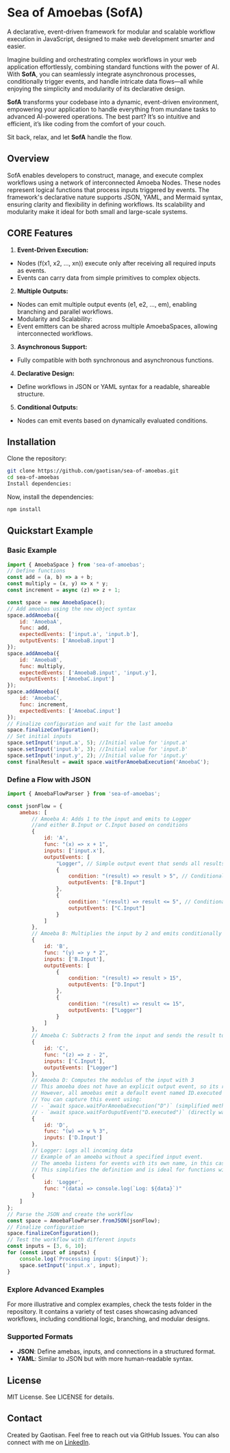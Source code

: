 # Sea of Amoebas (SofA)
A declarative, event-driven framework for modular and scalable workflow execution in JavaScript, designed to make web development smarter and easier.

Imagine building and orchestrating complex workflows in your web application effortlessly, combining standard functions with the power of AI. With **SofA**, you can seamlessly integrate asynchronous processes, conditionally trigger events, and handle intricate data flows—all while enjoying the simplicity and modularity of its declarative design.

**SofA** transforms your codebase into a dynamic, event-driven environment, empowering your application to handle everything from mundane tasks to advanced AI-powered operations. The best part? It’s so intuitive and efficient, it’s like coding from the comfort of your couch.

Sit back, relax, and let **SofA** handle the flow.

## Overview
SofA enables developers to construct, manage, and execute complex workflows using a network of interconnected Amoeba Nodes. These nodes represent logical functions that process inputs triggered by events.
The framework's declarative nature supports JSON, YAML, and Mermaid syntax, ensuring clarity and flexibility in defining workflows. Its scalability and modularity make it ideal for both small and large-scale systems.

## CORE Features
1. **Event-Driven Execution:**
- Nodes (f(x1, x2, ..., xn)) execute only after receiving all required inputs as events.
- Events can carry data from simple primitives to complex objects.
2. **Multiple Outputs:**
- Nodes can emit multiple output events (e1, e2, ..., em), enabling branching and parallel workflows.
- Modularity and Scalability:
- Event emitters can be shared across multiple AmoebaSpaces, allowing interconnected workflows.
3. **Asynchronous Support:**
- Fully compatible with both synchronous and asynchronous functions.
4. **Declarative Design:**
- Define workflows in JSON or YAML syntax for a readable, shareable structure.
5. **Conditional Outputs:**
- Nodes can emit events based on dynamically evaluated conditions.

## Installation
Clone the repository:

```bash
git clone https://github.com/gaotisan/sea-of-amoebas.git
cd sea-of-amoebas
Install dependencies:
```
Now, install the dependencies:
```bash
npm install
```

## Quickstart Example

### Basic Example
```javascript
import { AmoebaSpace } from 'sea-of-amoebas';
// Define functions
const add = (a, b) => a + b;
const multiply = (x, y) => x * y;
const increment = async (z) => z + 1;

const space = new AmoebaSpace();
// Add amoebas using the new object syntax
space.addAmoeba({
    id: 'AmoebaA',
    func: add,
    expectedEvents: ['input.a', 'input.b'],
    outputEvents: ['AmoebaB.input']
});
space.addAmoeba({
    id: 'AmoebaB',
    func: multiply,
    expectedEvents: ['AmoebaB.input', 'input.y'],
    outputEvents: ['AmoebaC.input']
});
space.addAmoeba({
    id: 'AmoebaC',
    func: increment,
    expectedEvents: ['AmoebaC.input']
});
// Finalize configuration and wait for the last amoeba
space.finalizeConfiguration();
// Set initial inputs
space.setInput('input.a', 5); //Initial value for 'input.a'
space.setInput('input.b', 3); //Initial value for 'input.b'
space.setInput('input.y', 2); //Initial value for 'input.y'
const finalResult = await space.waitForAmoebaExecution('AmoebaC');
```

### Define a Flow with JSON

```javascript
import { AmoebaFlowParser } from 'sea-of-amoebas';

const jsonFlow = {
    amebas: [
        // Amoeba A: Adds 1 to the input and emits to Logger
        //and either B.Input or C.Input based on conditions
        {
            id: 'A',
            func: "(x) => x + 1",
            inputs: ['input.x'],
            outputEvents: [
                "Logger", // Simple output event that sends all results to Logger, regardless of their value
                {
                    condition: "(result) => result > 5", // Conditional output event that sends the result as input to B
                    outputEvents: ["B.Input"]
                },
                {
                    condition: "(result) => result <= 5", // Conditional output event that sends the result as input to C
                    outputEvents: ["C.Input"]
                }
            ]
        },
        // Amoeba B: Multiplies the input by 2 and emits conditionally to D or Logger
        {
            id: 'B',
            func: "(y) => y * 2",
            inputs: ['B.Input'],
            outputEvents: [
                {
                    condition: "(result) => result > 15",
                    outputEvents: ["D.Input"]
                },
                {
                    condition: "(result) => result <= 15",
                    outputEvents: ["Logger"]
                }
            ]
        },
        // Amoeba C: Subtracts 2 from the input and sends the result to Logger
        {
            id: 'C',
            func: "(z) => z - 2",
            inputs: ['C.Input'],
            outputEvents: ["Logger"]
        },
        // Amoeba D: Computes the modulus of the input with 3
        // This amoeba does not have an explicit output event, so its result is not sent to another amoeba.
        // However, all amoebas emit a default event named ID.executed after completing their function.
        // You can capture this event using:
        // - `await space.waitForAmoebaExecution("D")` (simplified method to wait for D's execution)
        // - `await space.waitForOuputEvent("D.executed")` (directly waits for the "D.executed" event)        
        {
            id: 'D',
            func: "(w) => w % 3",
            inputs: ['D.Input']
        },
        // Logger: Logs all incoming data
        // Example of an amoeba without a specified input event.
        // The amoeba listens for events with its own name, in this case, "Logger". 
        // This simplifies the definition and is ideal for functions with a single input event/parameter.
        {
            id: 'Logger',
            func: "(data) => console.log(`Log: ${data}`)"
        }
    ]
};
// Parse the JSON and create the workflow
const space = AmoebaFlowParser.fromJSON(jsonFlow);
// Finalize configuration
space.finalizeConfiguration();
// Test the workflow with different inputs
const inputs = [3, 6, 10];
for (const input of inputs) {
    console.log(`Processing input: ${input}`);
    space.setInput('input.x', input);    
}
```

### Explore Advanced Examples
For more illustrative and complex examples, check the tests folder in the repository. It contains a variety of test cases showcasing advanced workflows, including conditional logic, branching, and modular designs.

### Supported Formats
- **JSON**: Define amebas, inputs, and connections in a structured format.
- **YAML**: Similar to JSON but with more human-readable syntax.

## License
MIT License. See LICENSE for details.

## Contact
Created by Gaotisan. Feel free to reach out via GitHub Issues.
You can also connect with me on [LinkedIn](https://www.linkedin.com/in/santiago-ochoa-ceresuela/).



